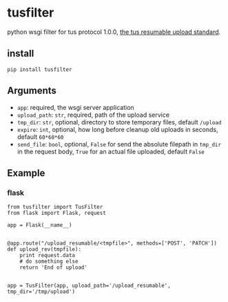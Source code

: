 # tusfilter

python wsgi filter for tus protocol 1.0.0, [the tus resumable upload standard][tus.io].

[tus.io]: http://tus.io/


## install

    pip install tusfilter


## Arguments

* `app`: required, the wsgi server application
* `upload_path`: `str`, required, path of the upload service
* `tmp_dir`: `str`, optional, directory to store temporary files, default `/upload`
* `expire`: `int`, optional, how long before cleanup old uploads in seconds, default `60*60*60`
* `send_file`: `bool`, optional, `False` for send the absolute filepath in `tmp_dir` in the request body,
               `True` for an actual file uploaded, default `False` 


## Example


### flask
    
    from tusfilter import TusFilter
    from flask import Flask, request
    
    app = Flask(__name__)
    
    
    @app.route("/upload_resumable/<tmpfile>", methods=['POST', 'PATCH'])
    def upload_rev(tmpfile):
        print request.data
        # do something else
        return 'End of upload'
    
    
    app = TusFilter(app, upload_path='/upload_resumable', tmp_dir='/tmp/upload')
